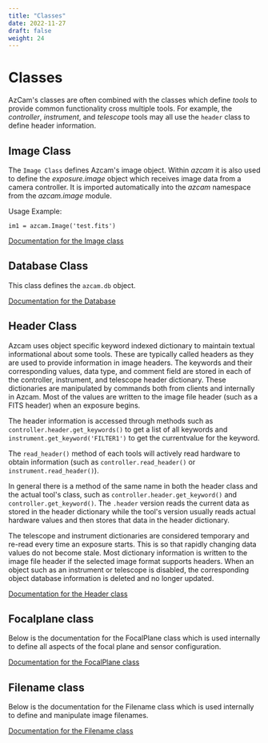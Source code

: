 ```yaml
---
title: "Classes"
date: 2022-11-27
draft: false
weight: 24
---
```


# Classes
AzCam's classes are often combined with the classes which define *tools* to provide common functionality cross multiple tools.  For example, the *controller*, *instrument*, and *telescope* tools may all use the `header` class to define header information.

## Image Class

The `Image Class` defines Azcam's image object. Within *azcam* it is also used to define 
the *exposure.image* object which receives image data from a camera controller. It is imported automatically into the *azcam* namespace from the *azcam.image* module.

Usage Example:

`im1 = azcam.Image('test.fits')`

[Documentation for the Image class](https://mplesser.github.io/docs/azcam/tools/image.html)

## Database Class

This class defines the `azcam.db` object.

[Documentation for the Database](https://mplesser.github.io/docs/azcam/database.html)

## Header Class

Azcam uses object specific keyword indexed dictionary to maintain textual informational about some tools. These are typically 
called headers as they are used to provide information in image headers. The keywords and their corresponding values, data type, 
and comment field are stored in each of the controller, instrument, and telescope header 
dictionary. These dictionaries are manipulated by commands both from clients and internally in Azcam. Most of the 
values are written to the image file header (such as a FITS header) when an exposure begins.

The header information is accessed through methods such as 
`controller.header.get_keywords()` to get a list of all keywords and 
`instrument.get_keyword('FILTER1')` to get the currentvalue for the keyword. 

The `read_header()` method of each tools will actively read hardware to obtain 
information (such as `controller.read_header()` or `instrument.read_header()`).

In general there is a method of the same name in both the header class and the actual tool's class, such as `controller.header.get_keyword()` and `controller.get_keyword()`.  The `.header` version reads the current data as stored in the header dictionary while the tool's version usually reads actual hardware values and then stores that data in the header dictionary. 

The telescope and instrument dictionaries are considered temporary and re-read every time an exposure starts. This 
is so that rapidly changing data values do not become stale. Most dictionary information is written to the image file header if the selected image format supports headers. When an object such as an instrument or telescope is disabled, the corresponding object database information is deleted and no longer updated.

[Documentation for the Header class](https://mplesser.github.io/docs/azcam/tools/header.html)

## Focalplane class

Below is the documentation for the FocalPlane class which is  used internally to define all aspects of the focal plane and sensor configuration. 

[Documentation for the FocalPlane class](https://mplesser.github.io/docs/azcam/tools/image_focalplane.html)

## Filename class

Below is the documentation for the Filename class which is used internally to define and manipulate image filenames. 

[Documentation for the Filename class](https://mplesser.github.io/docs/azcam/tools/exposure_filename.html)
